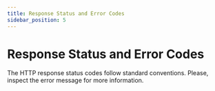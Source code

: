 ```yaml
---
title: Response Status and Error Codes
sidebar_position: 5
---
```


# Response Status and Error Codes

The HTTP response status codes follow standard conventions. Please, inspect the error message for more information.
